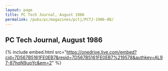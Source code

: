 ```yaml
---
layout: page
title: PC Tech Journal, August 1986
permalink: /pubs/pc/magazines/pctj/PCTJ-1986-08/
---
```


PC Tech Journal, August 1986
----------------------------

{% include embed.html src="https://onedrive.live.com/embed?cid=7D567B5161FE0EB7&resid=7D567B5161FE0EB7%219578&authkey=AL97-87hqN9uqYc&em=2" %}
